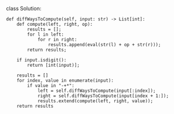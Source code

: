 class Solution:

    def diffWaysToCompute(self, input: str) -> List[int]:
        def compute(left, right, op):
            results = [];
            for l in left:
                for r in right:
                    results.append(eval(str(l) + op + str(r)));
            return results;

        if input.isdigit():
            return [int(input)];

        results = []
        for index, value in enumerate(input):
            if value in "-+*":
                left = self.diffWaysToCompute(input[:index]);
                right = self.diffWaysToCompute(input[index + 1:]);
                results.extend(compute(left, right, value));
        return results
